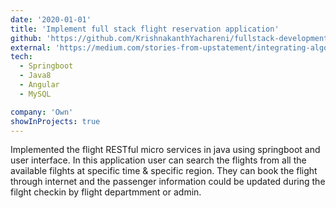 ```yaml
---
date: '2020-01-01'
title: 'Implement full stack flight reservation application'
github: 'https://github.com/KrishnakanthYachareni/fullstack-development/tree/master/front-end/checkinapp'
external: 'https://medium.com/stories-from-upstatement/integrating-algolia-search-with-wordpress-multisite-e2dea3ed449c'
tech:
  - Springboot
  - Java8
  - Angular
  - MySQL

company: 'Own'
showInProjects: true
---
```

Implemented the flight RESTful micro services in java using springboot and user interface. In this application user can search the flights from all the available filghts at specific time &  specific region. They can book the flight through internet and the passenger information could be updated during the filght checkin by flight departmment or admin.


